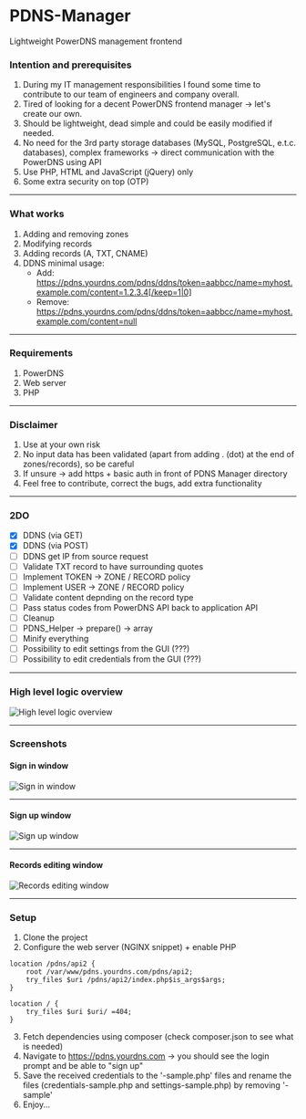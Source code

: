 # PDNS-Manager
Lightweight PowerDNS management frontend


### Intention and prerequisites
1. During my IT management responsibilities I found some time to contribute to our team of engineers and company overall.
2. Tired of looking for a decent PowerDNS frontend manager -> let's create our own.
3. Should be lightweight, dead simple and could be easily modified if needed.
4. No need for the 3rd party storage databases (MySQL, PostgreSQL, e.t.c. databases), complex frameworks -> direct communication with the PowerDNS using API
5. Use PHP, HTML and JavaScript (jQuery) only
6. Some extra security on top (OTP)

- - - -


### What works
1. Adding and removing zones
2. Modifying records
3. Adding records (A, TXT, CNAME)
4. DDNS minimal usage:
	* Add: https://pdns.yourdns.com/pdns/ddns/token=aabbcc/name=myhost.example.com/content=1.2.3.4[/keep=1|0]
	* Remove: https://pdns.yourdns.com/pdns/ddns/token=aabbcc/name=myhost.example.com/content=null

- - - -


### Requirements
1. PowerDNS
2. Web server
3. PHP


- - - -

### Disclaimer
1. Use at your own risk
2. No input data has been validated (apart from adding . (dot) at the end of zones/records), so be careful
3. If unsure -> add https + basic auth in front of PDNS Manager directory
4. Feel free to contribute, correct the bugs, add extra functionality

- - - -

### 2DO
- [x] DDNS (via GET)
- [x] DDNS (via POST)
- [ ] DDNS get IP from source request
- [ ] Validate TXT record to have surrounding quotes
- [ ] Implement TOKEN -> ZONE / RECORD policy
- [ ] Implement USER -> ZONE / RECORD policy
- [ ] Validate content depnding on the record type
- [ ] Pass status codes from PowerDNS API back to application API
- [ ] Cleanup
- [ ] PDNS_Helper -> prepare() -> array 
- [ ] Minify everything
- [ ] Possibility to edit settings from the GUI (???)
- [ ] Possibility to edit credentials from the GUI (???)

- - - -

### High level logic overview
![High level logic overview](https://raw.githubusercontent.com/vbeskrovny/PDNS-Manager/main/PDNS_Manager_HL_Overview.png)

- - - -

### Screenshots
#### Sign in window
![Sign in window](https://github.com/vbeskrovny/PDNS-Manager/blob/main/PDNS_Manager_login_window.png?raw=true)

- - - -

#### Sign up window
![Sign up window](https://github.com/vbeskrovny/PDNS-Manager/blob/main/PDNS_Manager_signup_window.png?raw=true)

- - - -

#### Records editing window
![Records editing window](https://github.com/vbeskrovny/PDNS-Manager/blob/main/PDNS_Manager_records_window.png?raw=true)

- - - -

### Setup
1. Clone the project
2. Configure the web server (NGINX snippet) + enable PHP
```
location /pdns/api2 {
    root /var/www/pdns.yourdns.com/pdns/api2;                                                                                                                         
    try_files $uri /pdns/api2/index.php$is_args$args;
}

location / {               
    try_files $uri $uri/ =404;
}
```
3. Fetch dependencies using composer (check composer.json to see what is needed)
4. Navigate to https://pdns.yourdns.com -> you should see the login prompt and be able to "sign up"
5. Save the received credentials to the '-sample.php' files and rename the files (credentials-sample.php and settings-sample.php) by removing '-sample'
6. Enjoy...

